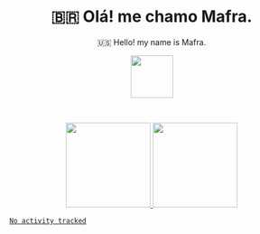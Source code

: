 
<!--Titulo-->           
<h1 align="center">
 🇧🇷 Olá! me chamo Mafra.
</h1>
<p align="center">
 🇺🇸 Hello! my name is Mafra.
</p>
<p align="center">
<img src="https://media3.giphy.com/media/hu9xj9UtxpoY3oytsh/giphy.gif?cid=ecf05e47xx6fyhk8nnij7i7v1wr8yoij8jabs4xuww5k8apm&rid=giphy.gif&ct=s" width="75" height="75"/>
</p>

<pre>
    
</pre>

<div align="center">
  <a href="https://github.com/MafraLP">
  <img height="150em" src="https://github-readme-stats.vercel.app/api?username=MafraLP&show_icons=true&theme=dark&include_all_commits=true&count_private=true"/>
  <img height="150em" src="https://github-readme-stats.vercel.app/api/top-langs/?username=MafraLP&layout=compact&langs_count=7&theme=dark"/>
</div>
<!--START_SECTION:waka-->

```text
No activity tracked
```

<!--END_SECTION:waka-->



